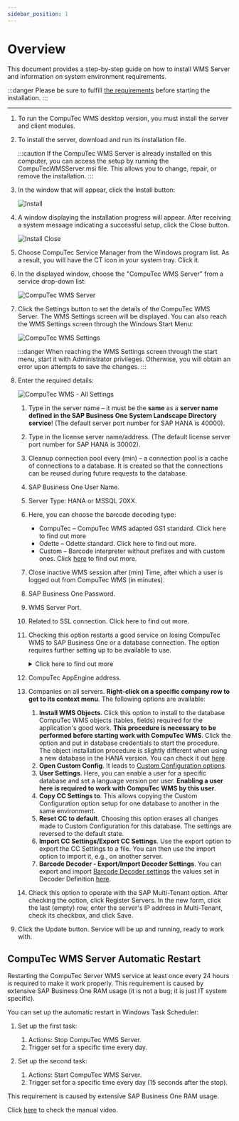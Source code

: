 ```yaml
---
sidebar_position: 1
---
```


# Overview

This document provides a step-by-step guide on how to install WMS Server and information on system environment requirements.

:::danger
    Please be sure to fulfill [the requirements](../../installation/requirements.md) before starting the installation.
:::

---

1. To run the CompuTec WMS desktop version, you must install the server and client modules.
2. To install the server, download and run its installation file.

    :::caution
        If the CompuTec WMS Server is already installed on this computer, you can access the setup by running the CompuTecWMSServer.msi file. This allows you to change, repair, or remove the installation.
    :::
3. In the window that will appear, click the Install button:

    ![Install](./media/wms-server-install.webp)
4. A window displaying the installation progress will appear. After receiving a system message indicating a successful setup, click the Close button.

    ![Install Close](./media/wms-server-install-close.webp)
5. Choose CompuTec Service Manager from the Windows program list. As a result, you will have the CT icon in your system tray. Click it.
6. In the displayed window, choose the "CompuTec WMS Server" from a service drop-down list:

    ![CompuTec WMS Server](./media/computec-wms-server.webp)
7. Click the Settings button to set the details of the CompuTec WMS Server. The WMS Settings screen will be displayed. You can also reach the WMS Settings screen through the Windows Start Menu:

    ![CompuTec WMS Settings](./media/start-menu-wms-settings.webp)

    :::danger
        When reaching the WMS Settings screen through the start menu, start it with Administrator privileges. Otherwise, you will obtain an error upon attempts to save the changes.
    :::
8. Enter the required details:

    ![CompuTec WMS - All Settings](./media/wms-all-settings.webp)

    1. Type in the server name – it must be the **same** as a **server name defined in the SAP Business One System Landscape Directory service**! (The default server port number for SAP HANA is 40000).
    2. Type in the license server name/address. (The default license server port number for SAP HANA is 30002).
    3. Cleanup connection pool every (min) – a connection pool is a cache of connections to a database. It is created so that the connections can be reused during future requests to the database.
    4. SAP Business One User Name.
    5. Server Type: HANA or MSSQL 20XX.
    6. Here, you can choose the barcode decoding type:

        - CompuTec – CompuTec WMS adapted GS1 standard. Click here to find out more
        - Odette – Odette standard. Click here to find out more.
        - Custom – Barcode interpreter without prefixes and with custom ones.  Click [here](../../barcode-scanning/overview.md#gs1-standard---computec-decoder) to find out more.
    7. Close inactive WMS session after (min) Time, after which a user is logged out from CompuTec WMS (in minutes).
    8. SAP Business One Password.
    9. WMS Server Port.
    10. Related to SSL connection. Click here to find out more.
    11. Checking this option restarts a good service on losing CompuTec WMS to SAP Business One or a database connection. The option requires further setting up to be available to use.
        <details>
        <summary>Click here to find out more</summary>
        <div>
            Setting up an automatic CompuTec WMS Server restart in case of its crash:

            - Run Custom Configuration.
            - Go to the Common tab and check the Stop WMS Server when the ‘Company/database connection is lost’ checkbox and save changes.
            - Run Services (a Windows app).
            - Find CompuTEc WMS Server service, right-click, and choose Properties.
            - Go to the Recovery tab.
            - Set ‘Restart the Service’ for the ‘First failure,’ ‘Second failure,’ and ‘Third failure’ fields.
            - Set ‘0’ for the ‘Restart fail count after’ and ‘Restart service after’ fields.
            - Click ‘Apply.’
        </div>
        </details>
    12. CompuTec AppEngine address.
    13. Companies on all servers. **Right-click on a specific company row to get to its context menu**. The following options are available:

        1. **Install WMS Objects**. Click this option to install to the database CompuTec WMS objects (tables, fields) required for the application's good work. **This procedure is necessary to be performed before starting work with CompuTec WMS**. Click the option and put in database credentials to start the procedure. The object installation procedure is slightly different when using a new database in the HANA version. You can check it out [here](../../../faq/overview.md#cannot-install-computec-wms-objects-to-a-database)
        2. **Open Custom Config**. It leads to [Custom Configuration options](../../custom-configuration/overview.md).
        3. **User Settings**. Here, you can enable a user for a specific database and set a language version per user. **Enabling a user here is required to work with CompuTec WMS by this user**.
        4. **Copy CC Settings to**. This allows copying the Custom Configuration option setup for one database to another in the same environment.
        5. **Reset CC to default**. Choosing this option erases all changes made to Custom Configuration for this database. The settings are reversed to the default state.
        6. **Import CC Settings/Export CC Settings**. Use the export option to export the CC Settings to a file. You can then use the import option to import it, e.g., on another server.
        7. **Barcode Decoder - Export/Import Decoder Settings**. You can export and import [Barcode Decoder settings](../../../user-guide/custom-decoder.md) the values set in Decoder Definition [here](../../../user-guide/custom-decoder.md#decoder-definitions).
    14. Check this option to operate with the SAP Multi-Tenant option. After checking the option, click Register Servers. In the new form, click the last (empty) row, enter the server's IP address in Multi-Tenant, check its checkbox, and click Save.
9. Click the Update button. Service will be up and running, ready to work with.

## CompuTec WMS Server Automatic Restart

Restarting the CompuTec Server WMS service at least once every 24 hours is required to make it work properly. This requirement is caused by extensive SAP Business One RAM usage (it is not a bug; it is just IT system specific).

You can set up the automatic restart in Windows Task Scheduler:

1. Set up the first task:

   1. Actions: Stop CompuTec WMS Server.
   2. Trigger set for a specific time every day.
2. Set up the second task:

   1. Actions: Start CompuTec WMS Server.
   2. Trigger set for a specific time every day (15 seconds after the stop).

This requirement is caused by extensive SAP Business One RAM usage.

Click [here](https://www.youtube.com/watch?v=O3K-E4Y0WU4) to check the manual video.
